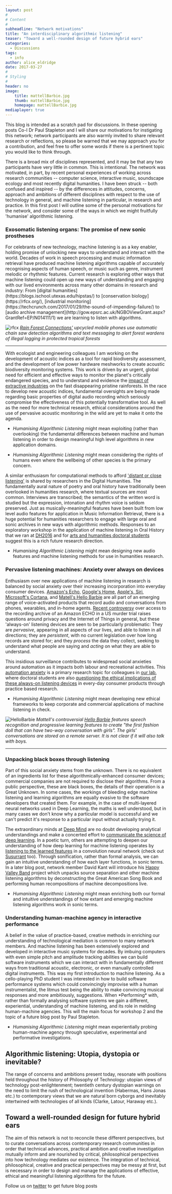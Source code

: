 ```yaml
---
layout: post
#
# Content
#
subheadline: "Network motivations"
title: "An interdisciplinary algorithmic listening"
teaser: "Toward a well-rounded design of future hybrid ears"
categories:
  - Discussions
tags:
  - info
author: alice_eldridge
date: 2017-03-27
#
# Styling
#
header: no
image:
    title: mattellBarbie.jpg
    thumb: mattellBarbie.jpg
    homepage: mattellBarbie.jpg
mediaplayer: true
---
```


This blog is intended as a scratch pad for discussions. In these opening posts Co-I Dr Paul Stapleton and I will share our motivations for instigating this network;  network participants are also warmly invited to share relevant research or reflections, so please be warned that we may approach you for a contribution, and feel free to offer some words if there is a pertinent topic you would like to think through.

There is a broad mix of disciplines represented, and it may be that any two participants have very little in common. This is  intentional. The network was motivated, in part, by recent personal experiences of working across research communities -- computer science, interactive music, soundscape ecology and most recently digital humanities. I have been struck -- both confused and inspired -- by the differences in attitudes, concerns, approach and ambitions of different disciplines with respect to the use of technology in general, and machine listening in particular, in research and practice. In this first post I will outline some of the personal motivations for the network, and consider some of the ways in which we might fruitfully 'humanise' algorithmic listening.


### Exosomatic listening organs: The promise of new sonic prostheses
<p></p>
For celebrants of new technology, machine listening is as a key enabler, holding promise of unlocking new ways to understand and interact with the world.  Decades of work in speech processing and music information retrieval have produced machine listening algorithms capable of accurately recognising aspects of human speech, or music such as genre, instrument melodic or rhythmic features. Current research is exploring other ways that machine listening could open up new ways of understanding and engaging with our lived environments across many other domains in research and industry: From [digital humanities](https://blogs.ischool.utexas.edu/hipstas/) to [conservation biology](https://rfcx.org/), [industrial monitoring](https://techcrunch.com/2017/01/29/the-sound-of-impending-failure/) to [audio archive management](http://gow.epsrc.ac.uk/NGBOViewGrant.aspx?GrantRef=EP/N014111/1) we are learning to listen with algorithms.

![rfcx](https://c1.staticflickr.com/3/2895/14151071006_d2379544ec_b.jpg) *[Rain Forest Connections'](https://rfcx.org/) upcycled mobile phones use automatic chain saw detection algorithms and text messaging to alert forest wardens of illegal logging in protected tropical forests*

---

With ecologist and engineering colleagues I am working on the development of acoustic indices as a tool for rapid biodiversity assessment, and the development of low power hardware meshworks to create acoustic biodiversity monitoring systems. This work is driven by an urgent, global need for efficient and effective ways to monitor the planet's critically endangered species, and to understand and evidence the [impact of extractive industries](http://www.bbc.co.uk/programmes/b08ffv88) on the fast disappearing pristine rainforests.  In the race to develop new acoustic indices, fundamental oversights are being made regarding basic properties of digital audio recording which seriously compromise the effectiveness of this potentially transformative tool. As well as the need for more technical research, ethical considerations around the use of pervasive acoustic monitoring in the wild are yet to make it onto the agenda.

+ *Humanising Algorithmic Listening* might mean exploiting (rather than overlooking) the fundamental differences between machine and human listening in order to design meaningful high level algorithms in new application domains.

+ *Humanising Algorithmic Listening* might mean considering the rights of humans even where the wellbeing of other species is the primary concern.

A similar enthusiasm for computational methods to afford ['distant  or close listening'](https://blogs.ischool.utexas.edu/hipstas/)  is shared by researchers in the Digital Humanities.  The fundamentally aural nature of poetry and oral history have traditionally been overlooked in humanities research, where textual sources are most common. Interviews are transcribed;  the semantics of the written word is studied but the expression, intonation and rhythm voice is seldom preserved. Just as musically-meaningful features have been built from low level audio features for application in Music Information Retrieval, there is a huge potential for humanities researchers to engage with large oral and sonic archives in new ways with algorithmic methods. Responses to an exploratory workshop in the application of machine listening in Oral History that we ran at [DH2016](http://dh2016.adho.org/abstracts/10) and for  [arts and humanities doctoral students](http://www.techne.ac.uk/for-students/techne-events/apr-2015/data-mining-the-audio-of-oral-history-a-workshop-in-music-information-retrieval) suggest this is a rich future research direction.

+ *Humanising Algorithmic Listening* might mean designing new audio features and machine listening methods for use in humanities research.




### Pervasive listening machines: Anxiety over always on devices  
<p></p>

Enthusiasm over new applications of machine listening in research is balanced by social anxiety over their increasing incorporation into  everyday consumer devices. [Amazon's Echo](https://www.amazon.com/dp/B00X4WHP5E), [Google's Home](https://madeby.google.com/intl/en_uk/home/), [Apple's, Siri](http://www.apple.com/uk/ios/siri/), [Microsoft's Cortana](https://support.microsoft.com/en-gb/help/17214/windows-10-what-is), and [Matell's Hello Barbie](http://hellobarbiefaq.mattel.com) are all part of an emerging range of voice-activated products that record audio and conversations from phones, wearables, and in-home agents. [Recent controversy](https://www.engadget.com/2016/12/27/amazon-echo-audio-data-murder-case/) over access to the recording archive of an Amazon ECHO in a US murder trial raises questions around privacy and the Internet of Things in general, but these 'always-on' listening devices are seen to be particularly problematic: They are *pervasive*, appearing in all aspects of our lives, and able to listen in all directions; they are *persistent*, with no current legislation over how long records are stored for; and they *process* the data they collect, seeking to understand what people are saying and *acting* on what they are able to understand.

This insidious surveillance contributes to widespread social anxieties around automation as it impacts both labour and recreational activities. This [automation anxiety](http://blogs.sussex.ac.uk/automationanxiety/) is a primary research topic for colleagues in [our lab](http://www.sussex.ac.uk/shl/), where doctoral students are also [questioning the ethical implications of these always-on listening devices](https://hauntedrandomforest.tumblr.com/wesley) in every-day consumer products through practice based research.

+ *Humanising Algorithmic Listening* might mean developing new ethical frameworks to keep corporate and commercial applications of machine listening in check.


![HelloBarbie](http://hellobarbiefaq.mattel.com/wp-content/uploads/2015/08/infographic.jpg) *Mattell's controversial [Hello Barbie](http://hellobarbiefaq.mattel.com/) features speech recognition and progressive learning features to create "the first fashion doll that can have two-way conversation with girls". The girls' conversations are stored on a remote server. It is not clear if it will also talk with boys.*

---
### Unpacking black boxes through listening
<p></p>
Part of this social anxiety stems from the unknown. There is no equivalent of an ingredients list for these algorithmically-enhanced consumer devices; commercial companies are not required to disclose their algorithms. From a public perspective, these are black boxes, the details of their operation is a Great Unknown. In some cases, the workings of bleeding edge machine listening and learning algorithms are equally evasive to the software developers that created them. For example, in the case of multi-layered neural networks used in Deep Learning, the maths is well understood, but in many cases we don't know why a particular model is successful and we can't predict it's response to a particular input without actually trying it.

The extraordinary minds at [Deep Mind](https://deepmind.com/) are no doubt developing analytical understandings and make a concerted effort to [communicate the science of deep learning](https://deepmind.com/blog/distill-communicating-science-machine-learning/). In a poetic turn, others are attempting to deepen our understanding of how deep learning for machine listening operates by [listening to the learned features](https://keunwoochoi.wordpress.com/2015/12/09/ismir-2015-lbd-auralisation-of-deep-convolutional-neural-networks-listening-to-learned-features-auralization/) in a convolution neural network (check out [Susurrant](http://susurrant.org/) too). Through sonification, rather than formal analysis, we can gain an intuitive understanding of how each layer functions, in sonic terms.  In a later blog post, network member David Kant will introduce his [Happy Valley Band](https://www.thewire.co.uk/in-writing/interviews/listen-to-the-happy-valley-band-s-new-album-and-read-an-interview-with-its-founder) project which unpacks source separation and other machine listening algorithms by deconstructing the Great American Song Book and performing human recompositions of machine decompositions live.

+ *Humanising Algorithmic Listening* might mean enriching both our formal and intuitive understandings of how extant and emerging machine listening algorithms work in sonic terms.

### Understanding human-machine agency in interactive performance
<p></p>
A belief in the value of practice-based, creative methods in enriching our understanding of technological mediation is common to many network members. And machine listening has been extensively explored and developed in interactive music systems for decades. By imbuing computers with even simple pitch and amplitude tracking abilities we can build software instruments which we can interact with in fundamentally different ways from traditional acoustic, electronic, or even manually controlled digital instruments. This was my first introduction to machine listening. As a cello-playing PhD student I was interested in how to build software performance systems which could convincingly improvise with a human instrumentalist, the litmus test being the ability to make convincing musical responses and more ambitiously, suggestions. When *Performing* with, rather than formally analysing software systems we gain a different, experiential, understanding of machine listening, and its role in melding human-machine agencies. This will the main focus for workshop 2 and the topic of a future blog post by Paul Stapleton.

+ *Humanising Algorithmic Listening* might mean experientially probing human-machine agency through speculative, experimental and performative investigations.

## Algorithmic listening: Utopia, dystopia or inevitable?
<p></p>
The range of concerns and ambitions present today, resonate with positions held throughout the history of Philosophy of Technology:   utopian views of technology post-enlightenment; twentieth century dystopian warnings on the need to limit the rush of technological invention (Habermas, Hans Jonas etc.) to contemporary views that we are natural born cyborgs and inevitably intertwined with technologies of all kinds (Clarke, Latour, Haraway etc.).   

## Toward a well-rounded design for future hybrid ears
<p></p>

The aim of this network is not to reconcile these different perspectives, but to curate conversations across contemporary research communities in order that technical advances, practical ambition and creative investigation mutually inform and are nourished by critical, philosophical perspectives into how technology mediates our existence. The integration of technical, philosophical, creative and practical perspectives may be messy at first, but is necessary in order to design and manage the applications of effective, ethical and meaningful listening algorithms for the future.


Follow us on [twitter](http://twitter.com/algolistening) to get future blog posts
<p></p>

<!-- >

\
: if commercial companies are acting on algorithmic advice and the consumer contests the appropriateness, who is to blame? The consumer for confusing the algorithm with ambiguous input? The company for acting on algorithmic advice? When the algorithm is opaque, it is hard to


    Plumbley
        link: http://gow.epsrc.ac.uk/NGBOViewGrant.aspx?GrantRef=EP/G007144/1
    Commercial applications of home monitoring
        link: http://www.audioanalytic.com/
    recent talk recently tweeted

* Data mining oral history
Poetry and oral history
Advances in speech recognition and music information retrieval demonstrate

* Computational indices in soundscape ecology.

https://pricelab.sas.upenn.edu/projects/machine-aided-close-listening-and-performed-poem
https://blogs.ischool.utexas.edu/hipstas/
http://dh2016.adho.org/abstracts/10


* Managing vast audio archives
[making sense of sound](http://gow.epsrc.ac.uk/NGBOViewGrant.aspx?GrantRef=EP/N014111/1)

<-->
